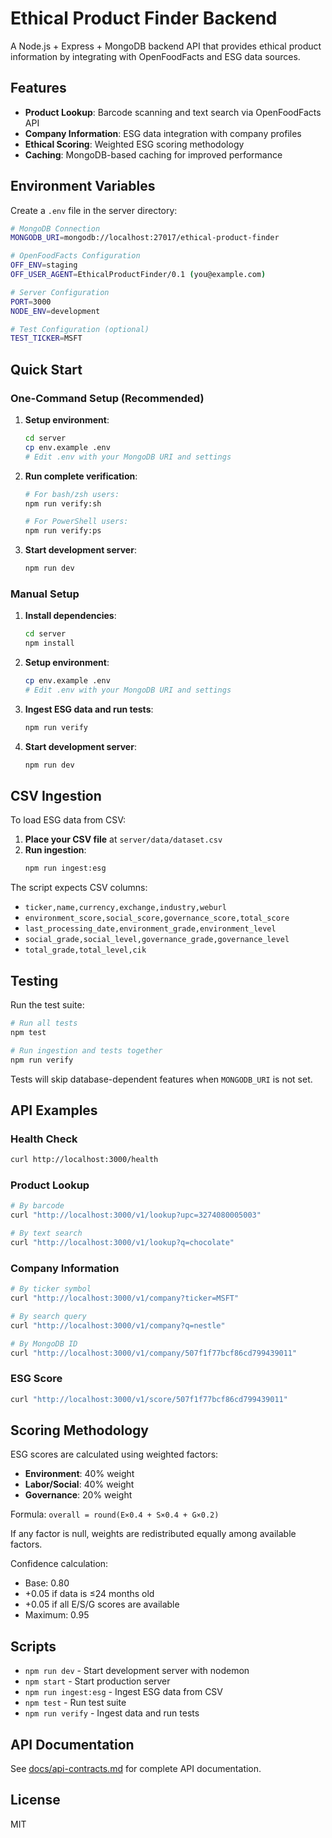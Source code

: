 # Ethical Product Finder Backend

A Node.js + Express + MongoDB backend API that provides ethical product information by integrating with OpenFoodFacts and ESG data sources.

## Features

- **Product Lookup**: Barcode scanning and text search via OpenFoodFacts API
- **Company Information**: ESG data integration with company profiles
- **Ethical Scoring**: Weighted ESG scoring methodology
- **Caching**: MongoDB-based caching for improved performance

## Environment Variables

Create a `.env` file in the server directory:

```bash
# MongoDB Connection
MONGODB_URI=mongodb://localhost:27017/ethical-product-finder

# OpenFoodFacts Configuration
OFF_ENV=staging
OFF_USER_AGENT=EthicalProductFinder/0.1 (you@example.com)

# Server Configuration
PORT=3000
NODE_ENV=development

# Test Configuration (optional)
TEST_TICKER=MSFT
```

## Quick Start

### One-Command Setup (Recommended)

1. **Setup environment**:
   ```bash
   cd server
   cp env.example .env
   # Edit .env with your MongoDB URI and settings
   ```

2. **Run complete verification**:
   ```bash
   # For bash/zsh users:
   npm run verify:sh
   
   # For PowerShell users:
   npm run verify:ps
   ```

3. **Start development server**:
   ```bash
   npm run dev
   ```

### Manual Setup

1. **Install dependencies**:
   ```bash
   cd server
   npm install
   ```

2. **Setup environment**:
   ```bash
   cp env.example .env
   # Edit .env with your MongoDB URI and settings
   ```

3. **Ingest ESG data and run tests**:
   ```bash
   npm run verify
   ```

4. **Start development server**:
   ```bash
   npm run dev
   ```

## CSV Ingestion

To load ESG data from CSV:

1. **Place your CSV file** at `server/data/dataset.csv`
2. **Run ingestion**:
   ```bash
   npm run ingest:esg
   ```

The script expects CSV columns:
- `ticker,name,currency,exchange,industry,weburl`
- `environment_score,social_score,governance_score,total_score`
- `last_processing_date,environment_grade,environment_level`
- `social_grade,social_level,governance_grade,governance_level`
- `total_grade,total_level,cik`

## Testing

Run the test suite:

```bash
# Run all tests
npm test

# Run ingestion and tests together
npm run verify
```

Tests will skip database-dependent features when `MONGODB_URI` is not set.

## API Examples

### Health Check
```bash
curl http://localhost:3000/health
```

### Product Lookup
```bash
# By barcode
curl "http://localhost:3000/v1/lookup?upc=3274080005003"

# By text search
curl "http://localhost:3000/v1/lookup?q=chocolate"
```

### Company Information
```bash
# By ticker symbol
curl "http://localhost:3000/v1/company?ticker=MSFT"

# By search query
curl "http://localhost:3000/v1/company?q=nestle"

# By MongoDB ID
curl "http://localhost:3000/v1/company/507f1f77bcf86cd799439011"
```

### ESG Score
```bash
curl "http://localhost:3000/v1/score/507f1f77bcf86cd799439011"
```

## Scoring Methodology

ESG scores are calculated using weighted factors:
- **Environment**: 40% weight
- **Labor/Social**: 40% weight  
- **Governance**: 20% weight

Formula: `overall = round(E×0.4 + S×0.4 + G×0.2)`

If any factor is null, weights are redistributed equally among available factors.

Confidence calculation:
- Base: 0.80
- +0.05 if data is ≤24 months old
- +0.05 if all E/S/G scores are available
- Maximum: 0.95

## Scripts

- `npm run dev` - Start development server with nodemon
- `npm start` - Start production server
- `npm run ingest:esg` - Ingest ESG data from CSV
- `npm test` - Run test suite
- `npm run verify` - Ingest data and run tests

## API Documentation

See [docs/api-contracts.md](docs/api-contracts.md) for complete API documentation.

## License

MIT
